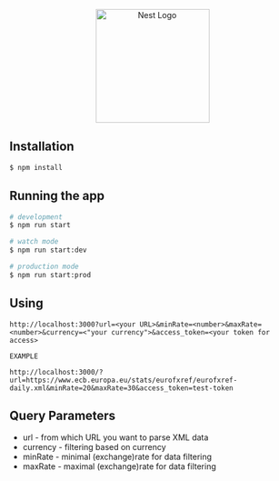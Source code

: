 
<p align="center">
  <a href="http://nestjs.com/" target="blank"><img src="https://nestjs.com/img/logo-small.svg" width="200" alt="Nest Logo" /></a>
</p>

[circleci-image]: https://img.shields.io/circleci/build/github/nestjs/nest/master?token=abc123def456
[circleci-url]: https://circleci.com/gh/nestjs/nest


## Installation

```bash
$ npm install
```

## Running the app

```bash
# development
$ npm run start

# watch mode
$ npm run start:dev

# production mode
$ npm run start:prod
```

## Using

```
http://localhost:3000?url=<your URL>&minRate=<number>&maxRate=<number>&currency=<"your currency">&access_token=<your token for access>

EXAMPLE

http://localhost:3000/?url=https://www.ecb.europa.eu/stats/eurofxref/eurofxref-daily.xml&minRate=20&maxRate=30&access_token=test-token
```

## Query Parameters

+ url - from which URL you want to parse XML data
+ currency - filtering based on currency
+ minRate - minimal (exchange)rate for data filtering
+ maxRate - maximal (exchange)rate for data filtering

